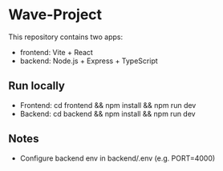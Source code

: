 ﻿# Wave-Project

This repository contains two apps:

- frontend: Vite + React
- backend: Node.js + Express + TypeScript

## Run locally

- Frontend: cd frontend && npm install && npm run dev
- Backend: cd backend && npm install && npm run dev

## Notes
- Configure backend env in backend/.env (e.g. PORT=4000)
